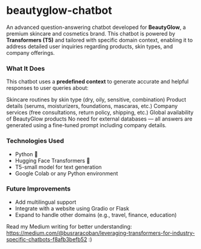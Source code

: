 # beautyglow-chatbot

An advanced question-answering chatbot developed for **BeautyGlow**, a premium skincare and cosmetics brand. This chatbot is powered by **Transformers (T5)** and tailored with specific domain context, enabling it to address detailed user inquiries regarding products, skin types, and company offerings.

### What It Does

This chatbot uses a **predefined context** to generate accurate and helpful responses to user queries about:

Skincare routines by skin type (dry, oily, sensitive, combination)
Product details (serums, moisturizers, foundations, mascaras, etc.)
Company services (free consultations, return policy, shipping, etc.)
Global availability of BeautyGlow products
No need for external databases — all answers are generated using a fine-tuned prompt including company details.

### Technologies Used

- Python 🐍
- Hugging Face Transformers 🤗
- T5-small model for text generation
- Google Colab or any Python environment

### Future Improvements

- Add multilingual support
- Integrate with a website using Gradio or Flask
- Expand to handle other domains (e.g., travel, finance, education)

Read my Medium writing for better understanding: https://medium.com/@busraracoban/leveraging-transformers-for-industry-specific-chatbots-f8afb3befb52 :)

